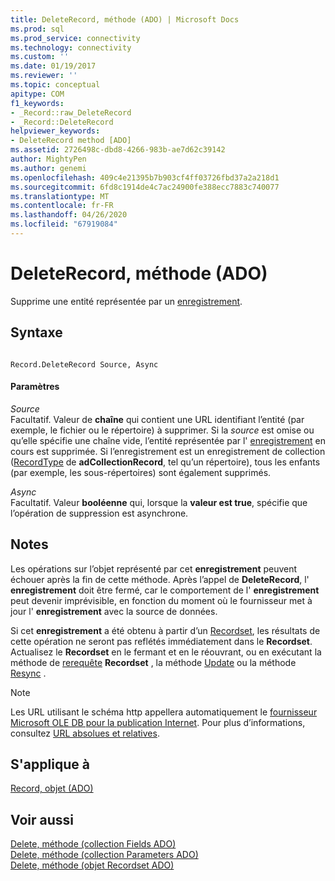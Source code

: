 ```yaml
---
title: DeleteRecord, méthode (ADO) | Microsoft Docs
ms.prod: sql
ms.prod_service: connectivity
ms.technology: connectivity
ms.custom: ''
ms.date: 01/19/2017
ms.reviewer: ''
ms.topic: conceptual
apitype: COM
f1_keywords:
- _Record::raw_DeleteRecord
- _Record::DeleteRecord
helpviewer_keywords:
- DeleteRecord method [ADO]
ms.assetid: 2726498c-dbd8-4266-983b-ae7d62c39142
author: MightyPen
ms.author: genemi
ms.openlocfilehash: 409c4e21395b7b903cf4ff03726fbd37a2a218d1
ms.sourcegitcommit: 6fd8c1914de4c7ac24900fe388ecc7883c740077
ms.translationtype: MT
ms.contentlocale: fr-FR
ms.lasthandoff: 04/26/2020
ms.locfileid: "67919084"
---
```

# <a name="deleterecord-method-ado"></a>DeleteRecord, méthode (ADO)
Supprime une entité représentée par un [enregistrement](../../../ado/reference/ado-api/record-object-ado.md).  
  
## <a name="syntax"></a>Syntaxe  
  
```  
  
Record.DeleteRecord Source, Async  
```  
  
#### <a name="parameters"></a>Paramètres  
 *Source*  
 Facultatif. Valeur de **chaîne** qui contient une URL identifiant l’entité (par exemple, le fichier ou le répertoire) à supprimer. Si la *source* est omise ou qu’elle spécifie une chaîne vide, l’entité représentée par l' [enregistrement](../../../ado/reference/ado-api/record-object-ado.md) en cours est supprimée. Si l’enregistrement est un enregistrement de collection ([RecordType](../../../ado/reference/ado-api/recordtype-property-ado.md) de **adCollectionRecord**, tel qu’un répertoire), tous les enfants (par exemple, les sous-répertoires) sont également supprimés.  
  
 *Async*  
 Facultatif. Valeur **booléenne** qui, lorsque la **valeur est true**, spécifie que l’opération de suppression est asynchrone.  
  
## <a name="remarks"></a>Notes  
 Les opérations sur l’objet représenté par cet **enregistrement** peuvent échouer après la fin de cette méthode. Après l’appel de **DeleteRecord**, l' **enregistrement** doit être fermé, car le comportement de l' **enregistrement** peut devenir imprévisible, en fonction du moment où le fournisseur met à jour l' **enregistrement** avec la source de données.  
  
 Si cet **enregistrement** a été obtenu à partir d’un [Recordset](../../../ado/reference/ado-api/recordset-object-ado.md), les résultats de cette opération ne seront pas reflétés immédiatement dans le **Recordset**. Actualisez le **Recordset** en le fermant et en le réouvrant, ou en exécutant la méthode de [rerequête](../../../ado/reference/ado-api/requery-method.md) **Recordset** , la méthode [Update](../../../ado/reference/ado-api/update-method.md) ou la méthode [Resync](../../../ado/reference/ado-api/resync-method.md) .  
  
> [!NOTE]
>  Les URL utilisant le schéma http appellera automatiquement le [fournisseur Microsoft OLE DB pour la publication Internet](../../../ado/guide/appendixes/microsoft-ole-db-provider-for-internet-publishing.md). Pour plus d’informations, consultez [URL absolues et relatives](../../../ado/guide/data/absolute-and-relative-urls.md).  
  
## <a name="applies-to"></a>S'applique à  
 [Record, objet (ADO)](../../../ado/reference/ado-api/record-object-ado.md)  
  
## <a name="see-also"></a>Voir aussi  
 [Delete, méthode (collection Fields ADO)](../../../ado/reference/ado-api/delete-method-ado-fields-collection.md)   
 [Delete, méthode (collection Parameters ADO)](../../../ado/reference/ado-api/delete-method-ado-parameters-collection.md)   
 [Delete, méthode (objet Recordset ADO)](../../../ado/reference/ado-api/delete-method-ado-recordset.md)
